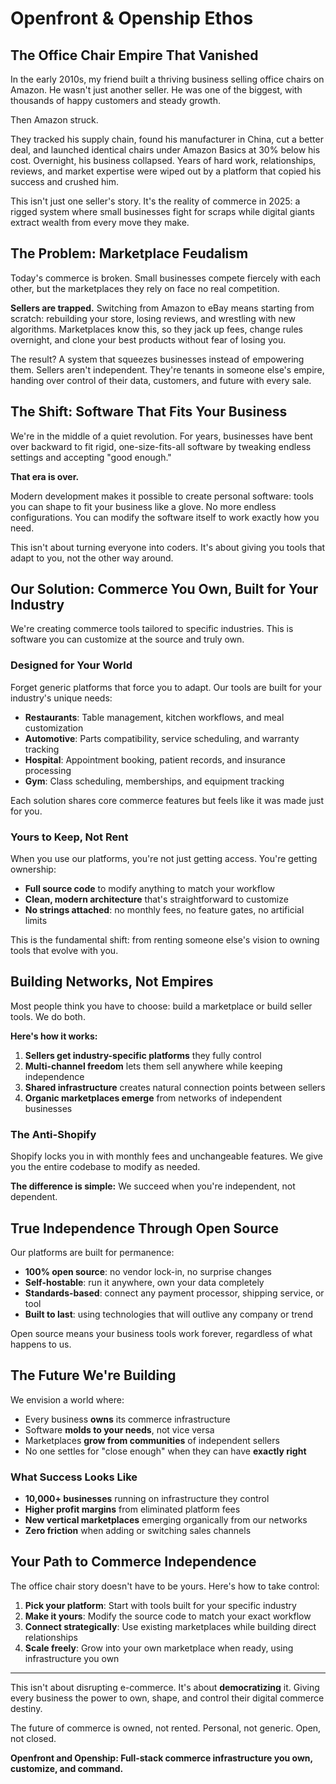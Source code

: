 # Openfront & Openship Ethos

## The Office Chair Empire That Vanished

In the early 2010s, my friend built a thriving business selling office chairs on Amazon. He wasn't just another seller. He was one of the biggest, with thousands of happy customers and steady growth.

Then Amazon struck.

They tracked his supply chain, found his manufacturer in China, cut a better deal, and launched identical chairs under Amazon Basics at 30% below his cost. Overnight, his business collapsed. Years of hard work, relationships, reviews, and market expertise were wiped out by a platform that copied his success and crushed him.

This isn't just one seller's story. It's the reality of commerce in 2025: a rigged system where small businesses fight for scraps while digital giants extract wealth from every move they make.

## The Problem: Marketplace Feudalism

Today's commerce is broken. Small businesses compete fiercely with each other, but the marketplaces they rely on face no real competition.

**Sellers are trapped.** Switching from Amazon to eBay means starting from scratch: rebuilding your store, losing reviews, and wrestling with new algorithms. Marketplaces know this, so they jack up fees, change rules overnight, and clone your best products without fear of losing you.

The result? A system that squeezes businesses instead of empowering them. Sellers aren't independent. They're tenants in someone else's empire, handing over control of their data, customers, and future with every sale.

## The Shift: Software That Fits Your Business

We're in the middle of a quiet revolution. For years, businesses have bent over backward to fit rigid, one-size-fits-all software by tweaking endless settings and accepting "good enough." 

**That era is over.**

Modern development makes it possible to create personal software: tools you can shape to fit your business like a glove. No more endless configurations. You can modify the software itself to work exactly how you need.

This isn't about turning everyone into coders. It's about giving you tools that adapt to you, not the other way around.

## Our Solution: Commerce You Own, Built for Your Industry

We're creating commerce tools tailored to specific industries. This is software you can customize at the source and truly own.

### Designed for Your World

Forget generic platforms that force you to adapt. Our tools are built for your industry's unique needs:

- **Restaurants**: Table management, kitchen workflows, and meal customization
- **Automotive**: Parts compatibility, service scheduling, and warranty tracking
- **Hospital**: Appointment booking, patient records, and insurance processing
- **Gym**: Class scheduling, memberships, and equipment tracking

Each solution shares core commerce features but feels like it was made just for you.

### Yours to Keep, Not Rent

When you use our platforms, you're not just getting access. You're getting ownership:

- **Full source code** to modify anything to match your workflow
- **Clean, modern architecture** that's straightforward to customize
- **No strings attached**: no monthly fees, no feature gates, no artificial limits

This is the fundamental shift: from renting someone else's vision to owning tools that evolve with you.

## Building Networks, Not Empires

Most people think you have to choose: build a marketplace or build seller tools. We do both.

**Here's how it works:**

1. **Sellers get industry-specific platforms** they fully control
2. **Multi-channel freedom** lets them sell anywhere while keeping independence
3. **Shared infrastructure** creates natural connection points between sellers
4. **Organic marketplaces emerge** from networks of independent businesses

### The Anti-Shopify

Shopify locks you in with monthly fees and unchangeable features. We give you the entire codebase to modify as needed. 

**The difference is simple:** We succeed when you're independent, not dependent.

## True Independence Through Open Source

Our platforms are built for permanence:

- **100% open source**: no vendor lock-in, no surprise changes
- **Self-hostable**: run it anywhere, own your data completely
- **Standards-based**: connect any payment processor, shipping service, or tool
- **Built to last**: using technologies that will outlive any company or trend

Open source means your business tools work forever, regardless of what happens to us.

## The Future We're Building

We envision a world where:

- Every business **owns** its commerce infrastructure
- Software **molds to your needs**, not vice versa
- Marketplaces **grow from communities** of independent sellers
- No one settles for "close enough" when they can have **exactly right**

### What Success Looks Like

- **10,000+ businesses** running on infrastructure they control
- **Higher profit margins** from eliminated platform fees
- **New vertical marketplaces** emerging organically from our networks
- **Zero friction** when adding or switching sales channels

## Your Path to Commerce Independence

The office chair story doesn't have to be yours. Here's how to take control:

1. **Pick your platform**: Start with tools built for your specific industry
2. **Make it yours**: Modify the source code to match your exact workflow
3. **Connect strategically**: Use existing marketplaces while building direct relationships
4. **Scale freely**: Grow into your own marketplace when ready, using infrastructure you own

---

This isn't about disrupting e-commerce. It's about **democratizing** it. Giving every business the power to own, shape, and control their digital commerce destiny.

The future of commerce is owned, not rented. Personal, not generic. Open, not closed.

**Openfront and Openship: Full-stack commerce infrastructure you own, customize, and command.**
